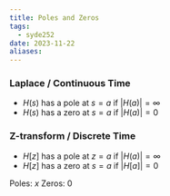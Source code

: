 ```yaml
---
title: Poles and Zeros
tags:
  - syde252
date: 2023-11-22
aliases:
---
```

### Laplace / Continuous Time
- $H(s)$ has a pole at $s=a$ if $| H(a) |=\infty$
- $H(s)$ has a zero at $s=a$  if $| H(a) |=0$

### Z-transform / Discrete Time
- $H[z]$ has a pole at $z=a$ if $| H(a) |=\infty$
- $H[z]$ has a zero at $s=a$  if $| H[a] |=0$

Poles: $x$
Zeros: $0$